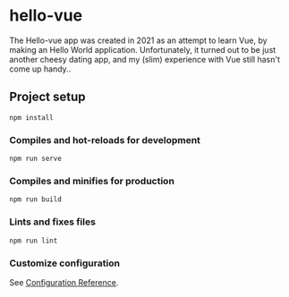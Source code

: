 # hello-vue
The Hello-vue app was created in 2021 as an attempt to learn Vue, by making an Hello World application. Unfortunately, it turned out to be just another cheesy dating app, and my (slim) experience with Vue still hasn't come up handy..

## Project setup
```
npm install
```

### Compiles and hot-reloads for development
```
npm run serve
```

### Compiles and minifies for production
```
npm run build
```

### Lints and fixes files
```
npm run lint
```

### Customize configuration
See [Configuration Reference](https://cli.vuejs.org/config/).
